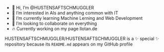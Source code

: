 - 👋 Hi, I’m @HUSTENSAFTSCHMUGGLER
- 👀 I’m interested in AIs and anything common with IT
- 🌱 I’m currently learning Machine Lerning and Web Development
- 💞️ I’m looking to collaborate on everything
- 🔥 Currently working on my page llotan.de

HUSTENSAFTSCHMUGGLER/HUSTENSAFTSCHMUGGLER is a ✨ special ✨ repository because its `README.md` appears on my GitHub profile
